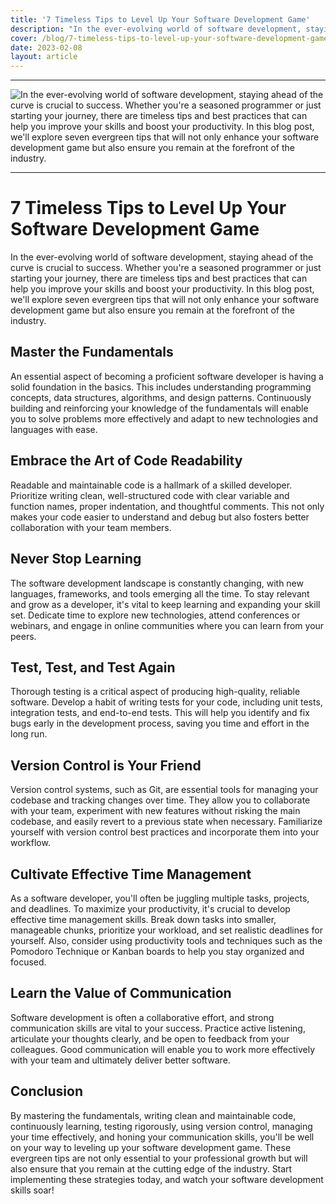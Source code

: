 ```yaml
---
title: '7 Timeless Tips to Level Up Your Software Development Game'
description: "In the ever-evolving world of software development, staying ahead of the curve is crucial to success. Whether you're a seasoned programmer or just starting your journey, there are timeless tips and best practices that can help you improve your skills and boost your productivity. In this blog post, we'll explore seven evergreen tips that will not only enhance your software development game but also ensure you remain at the forefront of the industry."
cover: /blog/7-timeless-tips-to-level-up-your-software-development-game.jpg
date: 2023-02-08
layout: article
---
```

---

 ![In the ever-evolving world of software development, staying ahead of the curve is crucial to success. Whether you're a seasoned programmer or just starting your journey, there are timeless tips and best practices that can help you improve your skills and boost your productivity. In this blog post, we'll explore seven evergreen tips that will not only enhance your software development game but also ensure you remain at the forefront of the industry.](/blog/7-timeless-tips-to-level-up-your-software-development-game.jpg)

---
# 7 Timeless Tips to Level Up Your Software Development Game

 In the ever-evolving world of software development, staying ahead of the curve is crucial to success. Whether you're a seasoned programmer or just starting your journey, there are timeless tips and best practices that can help you improve your skills and boost your productivity. In this blog post, we'll explore seven evergreen tips that will not only enhance your software development game but also ensure you remain at the forefront of the industry.

## Master the Fundamentals
An essential aspect of becoming a proficient software developer is having a solid foundation in the basics. This includes understanding programming concepts, data structures, algorithms, and design patterns. Continuously building and reinforcing your knowledge of the fundamentals will enable you to solve problems more effectively and adapt to new technologies and languages with ease.

## Embrace the Art of Code Readability
Readable and maintainable code is a hallmark of a skilled developer. Prioritize writing clean, well-structured code with clear variable and function names, proper indentation, and thoughtful comments. This not only makes your code easier to understand and debug but also fosters better collaboration with your team members.

## Never Stop Learning
The software development landscape is constantly changing, with new languages, frameworks, and tools emerging all the time. To stay relevant and grow as a developer, it's vital to keep learning and expanding your skill set. Dedicate time to explore new technologies, attend conferences or webinars, and engage in online communities where you can learn from your peers.

## Test, Test, and Test Again
Thorough testing is a critical aspect of producing high-quality, reliable software. Develop a habit of writing tests for your code, including unit tests, integration tests, and end-to-end tests. This will help you identify and fix bugs early in the development process, saving you time and effort in the long run.

## Version Control is Your Friend
Version control systems, such as Git, are essential tools for managing your codebase and tracking changes over time. They allow you to collaborate with your team, experiment with new features without risking the main codebase, and easily revert to a previous state when necessary. Familiarize yourself with version control best practices and incorporate them into your workflow.

## Cultivate Effective Time Management
As a software developer, you'll often be juggling multiple tasks, projects, and deadlines. To maximize your productivity, it's crucial to develop effective time management skills. Break down tasks into smaller, manageable chunks, prioritize your workload, and set realistic deadlines for yourself. Also, consider using productivity tools and techniques such as the Pomodoro Technique or Kanban boards to help you stay organized and focused.

## Learn the Value of Communication
Software development is often a collaborative effort, and strong communication skills are vital to your success. Practice active listening, articulate your thoughts clearly, and be open to feedback from your colleagues. Good communication will enable you to work more effectively with your team and ultimately deliver better software.

## Conclusion

By mastering the fundamentals, writing clean and maintainable code, continuously learning, testing rigorously, using version control, managing your time effectively, and honing your communication skills, you'll be well on your way to leveling up your software development game. These evergreen tips are not only essential to your professional growth but will also ensure that you remain at the cutting edge of the industry. Start implementing these strategies today, and watch your software development skills soar!